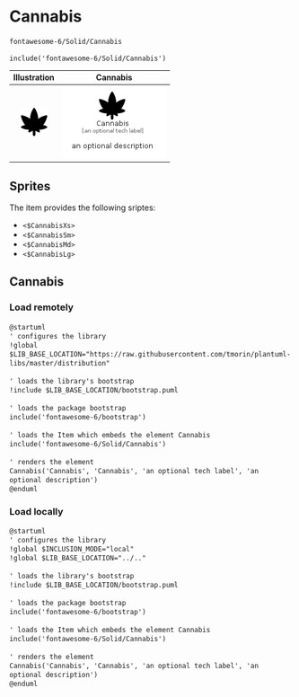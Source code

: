 # Cannabis


```text
fontawesome-6/Solid/Cannabis
```

```text
include('fontawesome-6/Solid/Cannabis')
```



| Illustration | Cannabis |
| :---: | :---: |
| ![illustration for Illustration](../../fontawesome-6/Solid/Cannabis.png) | ![illustration for Cannabis](../../fontawesome-6/Solid/Cannabis.Local.png) |



## Sprites
The item provides the following sriptes:

- `<$CannabisXs>`
- `<$CannabisSm>`
- `<$CannabisMd>`
- `<$CannabisLg>`





## Cannabis

### Load remotely
```plantuml
@startuml
' configures the library
!global $LIB_BASE_LOCATION="https://raw.githubusercontent.com/tmorin/plantuml-libs/master/distribution"

' loads the library's bootstrap
!include $LIB_BASE_LOCATION/bootstrap.puml

' loads the package bootstrap
include('fontawesome-6/bootstrap')

' loads the Item which embeds the element Cannabis
include('fontawesome-6/Solid/Cannabis')

' renders the element
Cannabis('Cannabis', 'Cannabis', 'an optional tech label', 'an optional description')
@enduml
```

### Load locally
```plantuml
@startuml
' configures the library
!global $INCLUSION_MODE="local"
!global $LIB_BASE_LOCATION="../.."

' loads the library's bootstrap
!include $LIB_BASE_LOCATION/bootstrap.puml

' loads the package bootstrap
include('fontawesome-6/bootstrap')

' loads the Item which embeds the element Cannabis
include('fontawesome-6/Solid/Cannabis')

' renders the element
Cannabis('Cannabis', 'Cannabis', 'an optional tech label', 'an optional description')
@enduml
```

